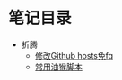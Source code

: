 # 笔记目录

- 折腾
  - [修改Github hosts免fq](./article/note-github-hosts.md)
  - [常用油猴脚本](./article/note-tampermonkey.md)
